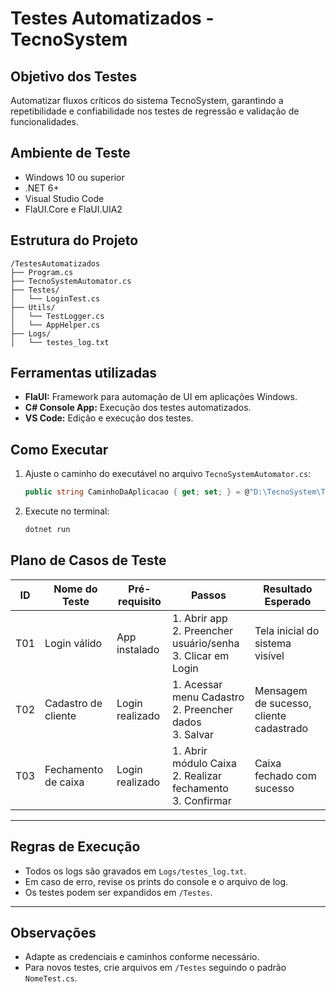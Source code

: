 # Testes Automatizados - TecnoSystem

## Objetivo dos Testes
Automatizar fluxos críticos do sistema TecnoSystem, garantindo a repetibilidade e confiabilidade nos testes de regressão e validação de funcionalidades.

## Ambiente de Teste
- Windows 10 ou superior
- .NET 6+
- Visual Studio Code
- FlaUI.Core e FlaUI.UIA2

## Estrutura do Projeto

```
/TestesAutomatizados
├── Program.cs
├── TecnoSystemAutomator.cs
├── Testes/
│   └── LoginTest.cs
├── Utils/
│   └── TestLogger.cs
│   └── AppHelper.cs
├── Logs/
│   └── testes_log.txt
```

## Ferramentas utilizadas
- **FlaUI:** Framework para automação de UI em aplicações Windows.
- **C# Console App:** Execução dos testes automatizados.
- **VS Code:** Edição e execução dos testes.

## Como Executar

1. Ajuste o caminho do executável no arquivo `TecnoSystemAutomator.cs`:
   ```csharp
   public string CaminhoDaAplicacao { get; set; } = @"D:\TecnoSystem\TecnoSystem.exe";
   ```

2. Execute no terminal:
   ```sh
   dotnet run
   ```

## Plano de Casos de Teste

| ID   | Nome do Teste                    | Pré-requisito     | Passos                                                                            | Resultado Esperado                         |
|------|-----------------------------------|-------------------|-----------------------------------------------------------------------------------|--------------------------------------------|
| T01  | Login válido                      | App instalado     | 1. Abrir app<br>2. Preencher usuário/senha<br>3. Clicar em Login                  | Tela inicial do sistema visível            |
| T02  | Cadastro de cliente               | Login realizado   | 1. Acessar menu Cadastro<br>2. Preencher dados<br>3. Salvar                       | Mensagem de sucesso, cliente cadastrado    |
| T03  | Fechamento de caixa               | Login realizado   | 1. Abrir módulo Caixa<br>2. Realizar fechamento<br>3. Confirmar                   | Caixa fechado com sucesso                  |

---

## Regras de Execução

- Todos os logs são gravados em `Logs/testes_log.txt`.
- Em caso de erro, revise os prints do console e o arquivo de log.
- Os testes podem ser expandidos em `/Testes`.

---

## Observações
- Adapte as credenciais e caminhos conforme necessário.
- Para novos testes, crie arquivos em `/Testes` seguindo o padrão `NomeTest.cs`.